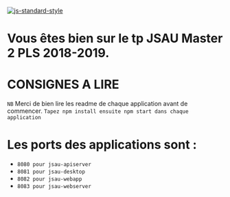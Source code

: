 [![js-standard-style](https://galilee.univ-paris13.fr/wp-content/uploads/logo-Institut-Galilee-UP13.jpg)](https://galilee.univ-paris13.fr/)
# 
# Vous êtes bien sur le tp JSAU Master 2 PLS 2018-2019.


# CONSIGNES A LIRE

`NB` Merci de bien lire les readme de chaque application avant de commencer.
`Tapez npm install ensuite npm start dans chaque application` 
#  
# Les ports des applications sont :
- `8080 pour jsau-apiserver`
- `8081 pour jsau-desktop`
- `8082 pour jsau-webapp`
- `8083 pour jsau-webserver`

